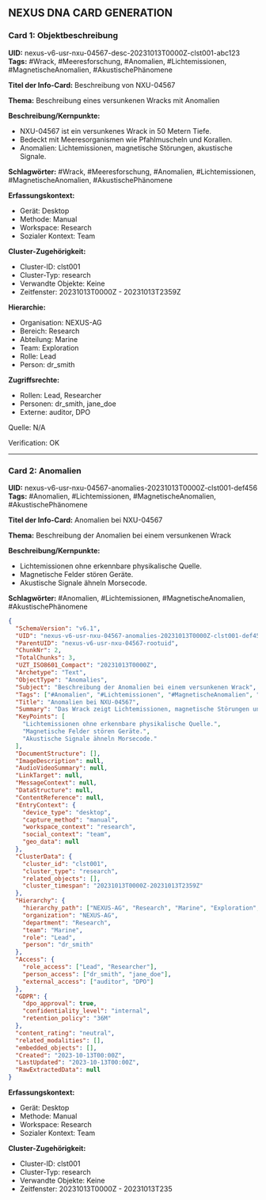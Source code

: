 ## NEXUS DNA CARD GENERATION

### Card 1: Objektbeschreibung

**UID:** nexus-v6-usr-nxu-04567-desc-20231013T0000Z-clst001-abc123  
**Tags:** #Wrack, #Meeresforschung, #Anomalien, #Lichtemissionen, #MagnetischeAnomalien, #AkustischePhänomene

**Titel der Info-Card:** Beschreibung von NXU-04567

**Thema:** Beschreibung eines versunkenen Wracks mit Anomalien

**Beschreibung/Kernpunkte:**
- NXU-04567 ist ein versunkenes Wrack in 50 Metern Tiefe.
- Bedeckt mit Meeresorganismen wie Pfahlmuscheln und Korallen.
- Anomalien: Lichtemissionen, magnetische Störungen, akustische Signale.

**Schlagwörter:** #Wrack, #Meeresforschung, #Anomalien, #Lichtemissionen, #MagnetischeAnomalien, #AkustischePhänomene



**Erfassungskontext:**
- Gerät: Desktop
- Methode: Manual
- Workspace: Research
- Sozialer Kontext: Team

**Cluster-Zugehörigkeit:**
- Cluster-ID: clst001
- Cluster-Typ: research
- Verwandte Objekte: Keine
- Zeitfenster: 20231013T0000Z - 20231013T2359Z

**Hierarchie:**
- Organisation: NEXUS-AG
- Bereich: Research
- Abteilung: Marine
- Team: Exploration
- Rolle: Lead
- Person: dr_smith

**Zugriffsrechte:**
- Rollen: Lead, Researcher
- Personen: dr_smith, jane_doe
- Externe: auditor, DPO

Quelle: N/A

Verification: OK

---

### Card 2: Anomalien

**UID:** nexus-v6-usr-nxu-04567-anomalies-20231013T0000Z-clst001-def456  
**Tags:** #Anomalien, #Lichtemissionen, #MagnetischeAnomalien, #AkustischePhänomene

**Titel der Info-Card:** Anomalien bei NXU-04567

**Thema:** Beschreibung der Anomalien bei einem versunkenen Wrack

**Beschreibung/Kernpunkte:**
- Lichtemissionen ohne erkennbare physikalische Quelle.
- Magnetische Felder stören Geräte.
- Akustische Signale ähneln Morsecode.

**Schlagwörter:** #Anomalien, #Lichtemissionen, #MagnetischeAnomalien, #AkustischePhänomene

```json
{
  "SchemaVersion": "v6.1",
  "UID": "nexus-v6-usr-nxu-04567-anomalies-20231013T0000Z-clst001-def456",
  "ParentUID": "nexus-v6-usr-nxu-04567-rootuid",
  "ChunkNr": 2,
  "TotalChunks": 3,
  "UZT_ISO8601_Compact": "20231013T0000Z",
  "Archetype": "Text",
  "ObjectType": "Anomalies",
  "Subject": "Beschreibung der Anomalien bei einem versunkenen Wrack",
  "Tags": ["#Anomalien", "#Lichtemissionen", "#MagnetischeAnomalien", "#AkustischePhänomene"],
  "Title": "Anomalien bei NXU-04567",
  "Summary": "Das Wrack zeigt Lichtemissionen, magnetische Störungen und akustische Signale.",
  "KeyPoints": [
    "Lichtemissionen ohne erkennbare physikalische Quelle.",
    "Magnetische Felder stören Geräte.",
    "Akustische Signale ähneln Morsecode."
  ],
  "DocumentStructure": [],
  "ImageDescription": null,
  "AudioVideoSummary": null,
  "LinkTarget": null,
  "MessageContext": null,
  "DataStructure": null,
  "ContentReference": null,
  "EntryContext": {
    "device_type": "desktop",
    "capture_method": "manual",
    "workspace_context": "research",
    "social_context": "team",
    "geo_data": null
  },
  "ClusterData": {
    "cluster_id": "clst001",
    "cluster_type": "research",
    "related_objects": [],
    "cluster_timespan": "20231013T0000Z-20231013T2359Z"
  },
  "Hierarchy": {
    "hierarchy_path": ["NEXUS-AG", "Research", "Marine", "Exploration", "Lead", "dr_smith"],
    "organization": "NEXUS-AG",
    "department": "Research",
    "team": "Marine",
    "role": "Lead",
    "person": "dr_smith"
  },
  "Access": {
    "role_access": ["Lead", "Researcher"],
    "person_access": ["dr_smith", "jane_doe"],
    "external_access": ["auditor", "DPO"]
  },
  "GDPR": {
    "dpo_approval": true,
    "confidentiality_level": "internal",
    "retention_policy": "36M"
  },
  "content_rating": "neutral",
  "related_modalities": [],
  "embedded_objects": [],
  "Created": "2023-10-13T00:00Z",
  "LastUpdated": "2023-10-13T00:00Z",
  "RawExtractedData": null
}
```

**Erfassungskontext:**
- Gerät: Desktop
- Methode: Manual
- Workspace: Research
- Sozialer Kontext: Team

**Cluster-Zugehörigkeit:**
- Cluster-ID: clst001
- Cluster-Typ: research
- Verwandte Objekte: Keine
- Zeitfenster: 20231013T0000Z - 20231013T235
